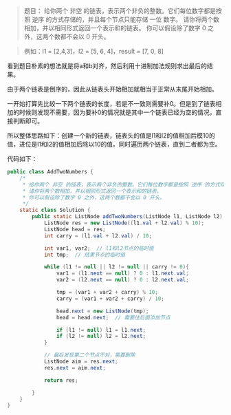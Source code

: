 > 题目：
> 给你两个 非空 的链表，表示两个非负的整数。它们每位数字都是按照 逆序 的方式存储的，并且每个节点只能存储 一位 数字。
> 请你将两个数相加，并以相同形式返回一个表示和的链表。
> 你可以假设除了数字 0 之外，这两个数都不会以 0 开头。

> 例如：l1 = [2,4,3]，l2 = [5, 6, 4]，result = [7, 0, 8]

看到题目朴素的想法就是将a和b对齐，然后利用十进制加法规则求出最后的结果。

由于两个链表是倒序的，因此从链表头开始相加就相当于正常从末尾开始相加。

一开始打算先比较一下两个链表的长度，若是不一致则需要补0。但是到了链表相加的时候则发现不需要，因为要补0的情况就是其中一个链表已经为空的情况，直接判断即可。

所以整体思路如下：创建一个新的链表，链表头的值是l1和l2的值相加后模10的值，进位是l1和l2的值相加后除以10的值。同时遍历两个链表，直到二者都为空。

代码如下：

```java
public class AddTwoNumbers {
    /*
     * 给你两个 非空 的链表，表示两个非负的整数。它们每位数字都是按照 逆序 的方式存储的，并且每个节点只能存储 一位 数字。
     * 请你将两个数相加，并以相同形式返回一个表示和的链表。
     * 你可以假设除了数字 0 之外，这两个数都不会以 0 开头。
     */
    static class Solution {
        public static ListNode addTwoNumbers(ListNode l1, ListNode l2) {
            ListNode res = new ListNode((l1.val + l2.val) % 10);
            ListNode head = res;
            int carry = (l1.val + l2.val) / 10;

            int var1, var2;  // l1和l2节点的临时值
            int tmp;  // 结果节点的临时值

            while (l1 != null || l2 != null || carry != 0){
                var1 = (l1.next == null) ? 0 : l1.next.val;
                var2 = (l2.next == null) ? 0 : l2.next.val;

                tmp = (var1 + var2 + carry) % 10;
                carry = (var1 + var2 + carry) / 10;

                head.next = new ListNode(tmp);
                head = head.next;  // 需要往后面添加节点

                if (l1 != null) l1 = l1.next;
                if (l2 != null) l2 = l2.next;
            }

            // 最后发现第二个节点不对，需要删除
            ListNode aim = res.next;
            res.next = aim.next;

            return res;

        }
    }
}

```

